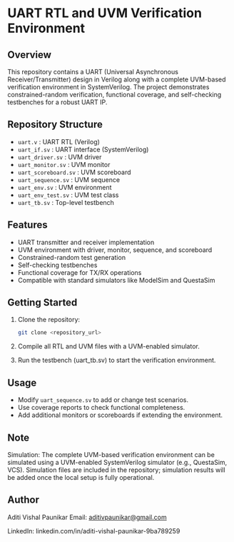 # UART RTL and UVM Verification Environment

## Overview
This repository contains a UART (Universal Asynchronous Receiver/Transmitter) design in Verilog along with a complete UVM-based verification environment in SystemVerilog. The project demonstrates constrained-random verification, functional coverage, and self-checking testbenches for a robust UART IP.

## Repository Structure
- `uart.v` : UART RTL (Verilog)
- `uart_if.sv` : UART interface (SystemVerilog)
- `uart_driver.sv` : UVM driver
- `uart_monitor.sv` : UVM monitor
- `uart_scoreboard.sv` : UVM scoreboard
- `uart_sequence.sv` : UVM sequence
- `uart_env.sv` : UVM environment
- `uart_env_test.sv` : UVM test class
- `uart_tb.sv` : Top-level testbench

## Features
- UART transmitter and receiver implementation
- UVM environment with driver, monitor, sequence, and scoreboard
- Constrained-random test generation
- Self-checking testbenches
- Functional coverage for TX/RX operations
- Compatible with standard simulators like ModelSim and QuestaSim

## Getting Started
1. Clone the repository:
   ```bash
   git clone <repository_url>
2. Compile all RTL and UVM files with a UVM-enabled simulator.

3. Run the testbench (uart_tb.sv) to start the verification environment.

## Usage

- Modify `uart_sequence.sv` to add or change test scenarios.
- Use coverage reports to check functional completeness.
- Add additional monitors or scoreboards if extending the environment.


## Note

Simulation:
The complete UVM-based verification environment can be simulated using a UVM-enabled SystemVerilog simulator (e.g., QuestaSim, VCS). Simulation files are included in the repository; simulation results will be added once the local setup is fully operational.

## Author

Aditi Vishal Paunikar
Email: aditivpaunikar@gmail.com

LinkedIn: linkedin.com/in/aditi-vishal-paunikar-9ba789259
